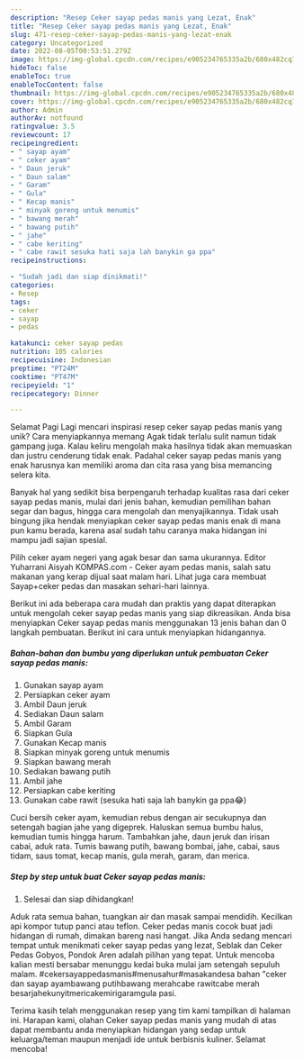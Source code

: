 ```yaml
---
description: "Resep Ceker sayap pedas manis yang Lezat, Enak"
title: "Resep Ceker sayap pedas manis yang Lezat, Enak"
slug: 471-resep-ceker-sayap-pedas-manis-yang-lezat-enak
category: Uncategorized
date: 2022-08-05T00:53:51.279Z
image: https://img-global.cpcdn.com/recipes/e905234765335a2b/680x482cq70/ceker-sayap-pedas-manis-foto-resep-utama.jpg
hideToc: false
enableToc: true
enableTocContent: false
thumbnail: https://img-global.cpcdn.com/recipes/e905234765335a2b/680x482cq70/ceker-sayap-pedas-manis-foto-resep-utama.jpg
cover: https://img-global.cpcdn.com/recipes/e905234765335a2b/680x482cq70/ceker-sayap-pedas-manis-foto-resep-utama.jpg
author: Admin
authorAv: notfound
ratingvalue: 3.5
reviewcount: 17
recipeingredient:
- " sayap ayam"
- " ceker ayam"
- " Daun jeruk"
- " Daun salam"
- " Garam"
- " Gula"
- " Kecap manis"
- " minyak goreng untuk menumis"
- " bawang merah"
- " bawang putih"
- " jahe"
- " cabe keriting"
- " cabe rawit sesuka hati saja lah banykin ga ppa"
recipeinstructions:

- "Sudah jadi dan siap dinikmati!"
categories:
- Resep
tags:
- ceker
- sayap
- pedas

katakunci: ceker sayap pedas 
nutrition: 105 calories
recipecuisine: Indonesian
preptime: "PT24M"
cooktime: "PT47M"
recipeyield: "1"
recipecategory: Dinner

---
```



Selamat Pagi Lagi mencari inspirasi resep ceker sayap pedas manis yang unik? Cara menyiapkannya memang Agak tidak terlalu sulit namun tidak gampang juga. Kalau keliru mengolah maka hasilnya tidak akan memuaskan dan justru cenderung tidak enak. Padahal ceker sayap pedas manis yang enak harusnya kan memiliki aroma dan cita rasa yang bisa memancing selera kita.


Banyak hal yang sedikit bisa berpengaruh terhadap kualitas rasa dari ceker sayap pedas manis, mulai dari jenis bahan, kemudian pemilihan bahan segar dan bagus, hingga cara mengolah dan menyajikannya. Tidak usah bingung jika hendak menyiapkan ceker sayap pedas manis enak di mana pun kamu berada, karena asal sudah tahu caranya maka hidangan ini mampu jadi sajian spesial.

Pilih ceker ayam negeri yang agak besar dan sama ukurannya. Editor Yuharrani Aisyah KOMPAS.com - Ceker ayam pedas manis, salah satu makanan yang kerap dijual saat malam hari. Lihat juga cara membuat Sayap+ceker pedas dan masakan sehari-hari lainnya.


Berikut ini ada beberapa cara mudah dan praktis yang dapat diterapkan untuk mengolah ceker sayap pedas manis yang siap dikreasikan. Anda bisa menyiapkan Ceker sayap pedas manis menggunakan 13 jenis bahan dan 0 langkah pembuatan. Berikut ini cara untuk menyiapkan hidangannya.

<!--inarticleads1-->

##### Bahan-bahan dan bumbu yang diperlukan untuk pembuatan Ceker sayap pedas manis:

1. Gunakan  sayap ayam
1. Persiapkan  ceker ayam
1. Ambil  Daun jeruk
1. Sediakan  Daun salam
1. Ambil  Garam
1. Siapkan  Gula
1. Gunakan  Kecap manis
1. Siapkan  minyak goreng untuk menumis
1. Siapkan  bawang merah
1. Sediakan  bawang putih
1. Ambil  jahe
1. Persiapkan  cabe keriting
1. Gunakan  cabe rawit (sesuka hati saja lah banykin ga ppa😂)


Cuci bersih ceker ayam, kemudian rebus dengan air secukupnya dan setengah bagian jahe yang digeprek. Haluskan semua bumbu halus, kemudian tumis hingga harum. Tambahkan jahe, daun jeruk dan irisan cabai, aduk rata. Tumis bawang putih, bawang bombai, jahe, cabai, saus tidam, saus tomat, kecap manis, gula merah, garam, dan merica. 

<!--inarticleads2-->

##### Step by step untuk buat Ceker sayap pedas manis:


1. Selesai dan siap dihidangkan!

Aduk rata semua bahan, tuangkan air dan masak sampai mendidih. Kecilkan api kompor tutup panci atau teflon. Ceker pedas manis cocok buat jadi hidangan di rumah, dimakan bareng nasi hangat. Jika Anda sedang mencari tempat untuk menikmati ceker sayap pedas yang lezat, Seblak dan Ceker Pedas Gobyos, Pondok Aren adalah pilihan yang tepat. Untuk mencoba kalian mesti bersabar menunggu kedai buka mulai jam setengah sepuluh malam. #cekersayappedasmanis#menusahur#masakandesa bahan &#34;ceker dan sayap ayambawang putihbawang merahcabe rawitcabe merah besarjahekunyitmericakemirigaramgula pasi. 

Terima kasih telah menggunakan resep yang tim kami tampilkan di halaman ini. Harapan kami, olahan Ceker sayap pedas manis yang mudah di atas dapat membantu anda menyiapkan hidangan yang sedap untuk keluarga/teman maupun menjadi ide untuk berbisnis kuliner. Selamat mencoba!
